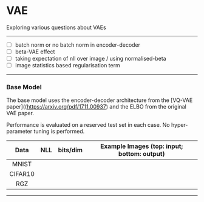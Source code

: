 # VAE
Exploring various questions about VAEs

--- 

- [ ] batch norm or no batch norm in encoder-decoder
- [ ] beta-VAE effect
- [ ] taking expectation of nll over image / using normalised-beta
- [ ] image statistics based regularisation term

---

### Base Model

The base model uses the encoder-decoder architecture from the [VQ-VAE paper]((https://arxiv.org/pdf/1711.00937) and the ELBO from the original VAE paper. 

Performance is evaluated on a reserved test set in each case. No hyper-parameter tuning is performed. 

| Data |  NLL | bits/dim | Example Images (top: input; bottom: output) |
| :---:   |  :---: | :---: | :---: |
| MNIST |   | |  |
| CIFAR10 |   | |  |
| RGZ |   | |  |

---
